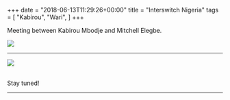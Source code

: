 +++
date = "2018-06-13T11:29:26+00:00"
title = "Interswitch Nigeria"
tags = [
    "Kabirou",
    "Wari",
]
+++

Meeting between Kabirou Mbodje and Mitchell Elegbe.

<div class="container" style="width:auto">
  <a target="blank" href="https://image.ibb.co/bWcD5d/j_13_1.jpg">
    <img src="https://image.ibb.co/bWcD5d/j_13_1.jpg" style="max-width:100%">
  </a>
</div>


<!--more-->
<hr>
<div class="container" style="width:auto">
  <a target="blank" href="https://image.ibb.co/knX2yy/j_13_2.jpg">
    <img src="https://image.ibb.co/knX2yy/j_13_2.jpg" style="max-width:100%">
  </a>
</div>
<br>




Stay tuned!


<hr>
